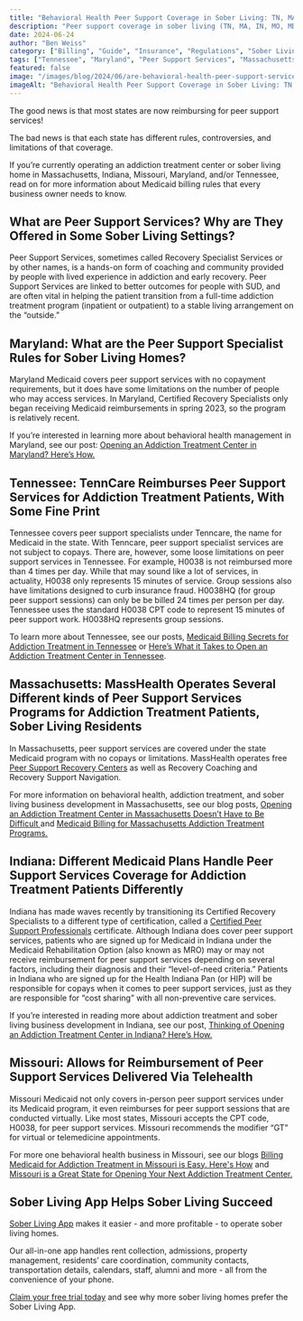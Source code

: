 ```yaml
---
title: "Behavioral Health Peer Support Coverage in Sober Living: TN, MA, IN, MO, MD?"
description: "Peer support coverage in sober living (TN, MA, IN, MO, MD): Are services funded? Get insights from the Sober Living App blog."
date: 2024-06-24
author: "Ben Weiss"
category: ["Billing", "Guide", "Insurance", "Regulations", "Sober Living Management"]
tags: ["Tennessee", "Maryland", "Peer Support Services", "Massachusetts", "Masshealth", "Indiana", "Missouri"]
featured: false
image: "/images/blog/2024/06/are-behavioral-health-peer-support-services-covered-in-tennessee-massachusetts-indiana-missouri-and-maryland-sober-living-homes/featured.jpg"
imageAlt: "Behavioral Health Peer Support Coverage in Sober Living: TN, MA, IN, MO, MD?"
---
```


The good news is that most states are now reimbursing for peer support services!

The bad news is that each state has different rules, controversies, and limitations of that coverage. 

If you’re currently operating an addiction treatment center or sober living home in Massachusetts, Indiana, Missouri, Maryland, and/or Tennessee, read on for more information about Medicaid billing rules that every business owner needs to know. 

## What are Peer Support Services? Why are They Offered in Some Sober Living Settings?

Peer Support Services, sometimes called Recovery Specialist Services or by other names, is a hands-on form of coaching and community provided by people with lived experience in addiction and early recovery. Peer Support Services are linked to better outcomes for people with SUD, and are often vital in helping the patient transition from a full-time addiction treatment program (inpatient or outpatient) to a stable living arrangement on the “outside.” 

## Maryland: What are the Peer Support Specialist Rules for Sober Living Homes? 

Maryland Medicaid covers peer support services with no copayment requirements, but it does have some limitations on the number of people who may access services. In Maryland, Certified Recovery Specialists only began receiving Medicaid reimbursements in spring 2023, so the program is relatively recent. 

If you’re interested in learning more about behavioral health management in Maryland, see our post: [Opening an Addiction Treatment Center in Maryland? Here’s How. ](<https://behavehealth.com/blog/2022/1/11/opening-an-addiction-treatment-center-in-maryland-heres-hownbsp>)

## Tennessee: TennCare Reimburses Peer Support Services for Addiction Treatment Patients, With Some Fine Print 

Tennessee covers peer support specialists under Tenncare, the name for Medicaid in the state. With Tenncare, peer support specialist services are not subject to copays. There are, however, some loose limitations on peer support services in Tennessee. For example, H0038 is not reimbursed more than 4 times per day. While that may sound like a lot of services, in actuality, H0038 only represents 15 minutes of service. Group sessions also have limitations designed to curb insurance fraud. H0038HQ (for group peer support sessions) can only be be billed 24 times per person per day. Tennessee uses the standard H0038 CPT code to represent 15 minutes of peer support work. H0038HQ represents group sessions. 

To learn more about Tennessee, see our posts, [Medicaid Billing Secrets for Addiction Treatment in Tennessee](<https://behavehealth.com/blog/2024/3/4/medicaid-billing-secrets-for-addiction-treatment-in-tennessee>) or [Here’s What it Takes to Open an Addiction Treatment Center in Tennessee](<https://behavehealth.com/blog/2021/12/31/heres-what-it-takes-to-open-an-addiction-treatment-center-in-tennessee>).

## Massachusetts: MassHealth Operates Several Different kinds of Peer Support Services Programs for Addiction Treatment Patients, Sober Living Residents

In Massachusetts, peer support services are covered under the state Medicaid program with no copays or limitations. MassHealth operates free [Peer Support Recovery Centers](<https://www.mass.gov/info-details/peer-recovery-support-centers>) as well as Recovery Coaching and Recovery Support Navigation. 

For more information on behavioral health, addiction treatment, and sober living business development in Massachusetts, see our blog posts, [Opening an Addiction Treatment Center in Massachusetts Doesn’t Have to Be Difficult ](<https://behavehealth.com/blog/2021/12/28/opening-an-addiction-treatment-center-in-massachusetts-doesnt-have-to-be-difficultnbsp>)and [Medicaid Billing for Massachusetts Addiction Treatment Programs. ](<https://behavehealth.com/blog/2024/3/10/medicaid-billing-for-massachusetts-addiction-treatment-programsnbsp>)

## Indiana: Different Medicaid Plans Handle Peer Support Services Coverage for Addiction Treatment Patients Differently

Indiana has made waves recently by transitioning its Certified Recovery Specialists to a different type of certification, called a [Certified Peer Support Professionals](<https://www.in.gov/fssa/dmha/office-of-consumer-and-family-affairs/peer-support/>) certificate. Although Indiana does cover peer support services, patients who are signed up for Medicaid in Indiana under the Medicaid Rehabilitation Option (also known as MRO) may or may not receive reimbursement for peer support services depending on several factors, including their diagnosis and their “level-of-need criteria.” Patients in Indiana who are signed up for the Health Indiana Pan (or HIP) will be responsible for copays when it comes to peer support services, just as they are responsible for “cost sharing” with all non-preventive care services. 

If you’re interested in reading more about addiction treatment and sober living business development in Indiana, see our post, [Thinking of Opening an Addiction Treatment Center in Indiana? Here’s How. ](<https://behavehealth.com/blog/2022/1/4/thinking-of-opening-an-addiction-treatment-center-in-indiana-heres-hownbsp>)

## Missouri: Allows for Reimbursement of Peer Support Services Delivered Via Telehealth

Missouri Medicaid not only covers in-person peer support services under its Medicaid program, it even reimburses for peer support sessions that are conducted virtually. Like most states, Missouri accepts the CPT code, H0038, for peer support services. Missouri recommends the modifier “GT” for virtual or telemedicine appointments.

For more one behavioral health business in Missouri, see our blogs [Billing Medicaid for Addiction Treatment in Missouri is Easy. Here's How](<https://behavehealth.com/blog/2023/12/27/billing-medicaid-for-addiction-treatment-in-missouri-is-easy-heres-how>) and [Missouri is a Great State for Opening Your Next Addiction Treatment Center. ](<https://behavehealth.com/blog/2022/1/6/missouri-is-a-great-state-for-opening-your-next-addiction-treatment-centernbsp>)

## Sober Living App Helps Sober Living Succeed 

[Sober Living App](<../../../../index.html>) makes it easier - and more profitable - to operate sober living homes. 

Our all-in-one app handles rent collection, admissions, property management, residents’ care coordination, community contacts, transportation details, calendars, staff, alumni and more - all from the convenience of your phone. 

[Claim your free trial today](<https://behavehealth.com/get-started>) and see why more sober living homes prefer the Sober Living App.